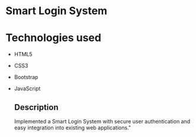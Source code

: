 # Smart Login System
# Technologies used
- HTML5
+ CSS3
- Bootstrap
+ JavaScript
  ## Description
  Implemented a Smart Login System with secure user authentication and easy integration into existing web applications."
